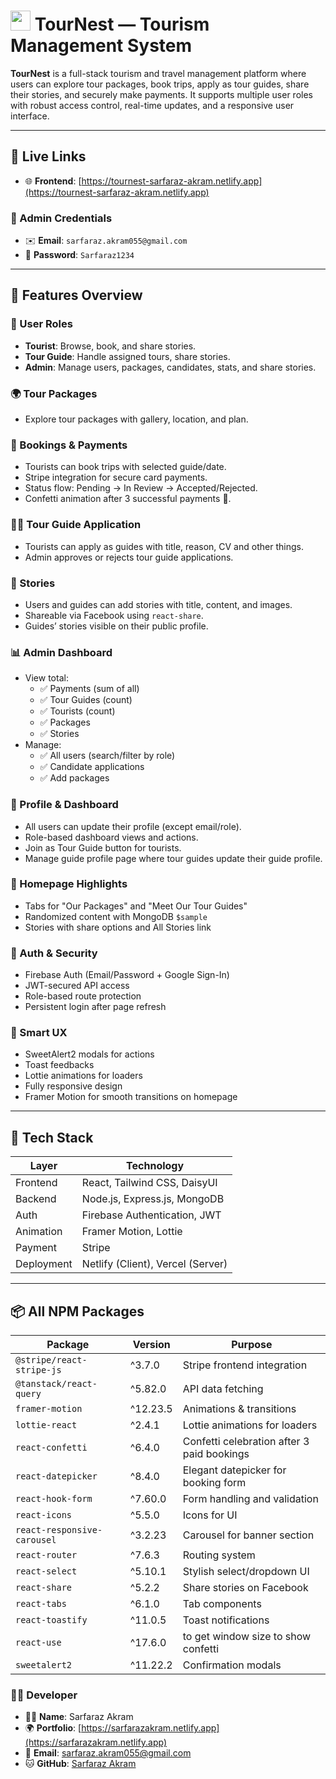 # <img src='/favicon.png' width="32" /> TourNest — Tourism Management System

**TourNest** is a full-stack tourism and travel management platform where users can explore tour packages, book trips, apply as tour guides, share their stories, and securely make payments. It supports multiple user roles with robust access control, real-time updates, and a responsive user interface.

---

## 🔗 Live Links

- 🌐 **Frontend**: [https://tournest-sarfaraz-akram.netlify.app](https://tournest-sarfaraz-akram.netlify.app)

### 🔐 Admin Credentials

- ✉️ **Email**: `sarfaraz.akram055@gmail.com`
- 🔑 **Password**: `Sarfaraz1234`

---

## 🚀 Features Overview

### 👥 User Roles

- **Tourist**: Browse, book, and share stories.
- **Tour Guide**: Handle assigned tours, share stories.
- **Admin**: Manage users, packages, candidates, stats, and share stories.

### 🌍 Tour Packages

- Explore tour packages with gallery, location, and plan.

### 📅 Bookings & Payments

- Tourists can book trips with selected guide/date.
- Stripe integration for secure card payments.
- Status flow: Pending → In Review → Accepted/Rejected.
- Confetti animation after 3 successful payments 🎉.

### 🧑‍🏫 Tour Guide Application

- Tourists can apply as guides with title, reason, CV and other things.
- Admin approves or rejects tour guide applications.

### 📝 Stories

- Users and guides can add stories with title, content, and images.
- Shareable via Facebook using `react-share`.
- Guides’ stories visible on their public profile.

### 📊 Admin Dashboard

- View total:
  - ✅ Payments (sum of all)
  - ✅ Tour Guides (count)
  - ✅ Tourists (count)
  - ✅ Packages
  - ✅ Stories
- Manage:
  - ✅ All users (search/filter by role)
  - ✅ Candidate applications
  - ✅ Add packages

### 📄 Profile & Dashboard

- All users can update their profile (except email/role).
- Role-based dashboard views and actions.
- Join as Tour Guide button for tourists.
- Manage guide profile page where tour guides update their guide profile.

### 🎯 Homepage Highlights

- Tabs for "Our Packages" and "Meet Our Tour Guides"
- Randomized content with MongoDB `$sample`
- Stories with share options and All Stories link

### 🔐 Auth & Security

- Firebase Auth (Email/Password + Google Sign-In)
- JWT-secured API access
- Role-based route protection
- Persistent login after page refresh

### 🧠 Smart UX

- SweetAlert2 modals for actions
- Toast feedbacks
- Lottie animations for loaders
- Fully responsive design
- Framer Motion for smooth transitions on homepage

---

## 🧰 Tech Stack

| Layer      | Technology                        |
| ---------- | --------------------------------- |
| Frontend   | React, Tailwind CSS, DaisyUI      |
| Backend    | Node.js, Express.js, MongoDB      |
| Auth       | Firebase Authentication, JWT      |
| Animation  | Framer Motion, Lottie             |
| Payment    | Stripe                            |
| Deployment | Netlify (Client), Vercel (Server) |

---

## 📦 All NPM Packages

| Package                     | Version  | Purpose                                    |
| --------------------------- | -------- | ------------------------------------------ |
| `@stripe/react-stripe-js`   | ^3.7.0   | Stripe frontend integration                |
| `@tanstack/react-query`     | ^5.82.0  | API data fetching                          |
| `framer-motion`             | ^12.23.5 | Animations & transitions                   |
| `lottie-react`              | ^2.4.1   | Lottie animations for loaders              |
| `react-confetti`            | ^6.4.0   | Confetti celebration after 3 paid bookings |
| `react-datepicker`          | ^8.4.0   | Elegant datepicker for booking form        |
| `react-hook-form`           | ^7.60.0  | Form handling and validation               |
| `react-icons`               | ^5.5.0   | Icons for UI                               |
| `react-responsive-carousel` | ^3.2.23  | Carousel for banner section                |
| `react-router`              | ^7.6.3   | Routing system                             |
| `react-select`              | ^5.10.1  | Stylish select/dropdown UI                 |
| `react-share`               | ^5.2.2   | Share stories on Facebook                  |
| `react-tabs`                | ^6.1.0   | Tab components                             |
| `react-toastify`            | ^11.0.5  | Toast notifications                        |
| `react-use`                 | ^17.6.0  | to get window size to show confetti        |
| `sweetalert2`               | ^11.22.2 | Confirmation modals                        |


### 👨‍💻 Developer

- 🧑‍💻 **Name**: Sarfaraz Akram
- 🌍 **Portfolio**: [https://sarfarazakram.netlify.app](https://sarfarazakram.netlify.app)
- 📧 **Email**: sarfaraz.akram055@gmail.com
- 🐱 **GitHub**: [Sarfaraz Akram](https://github.com/SarfarazAkram17)